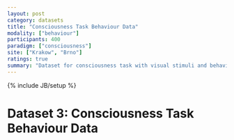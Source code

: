 ```yaml
---
layout: post
category: datasets
title: "Consciousness Task Behaviour Data"
modality: ["behaviour"]
participants: 400
paradigm: ["consciousness"]
site: ["Krakow", "Brno"]
ratings: true
summary: "Dataset for consciousness task with visual stimuli and behavioural responses"
---
```


{% include JB/setup %}

# Dataset 3: Consciousness Task Behaviour Data